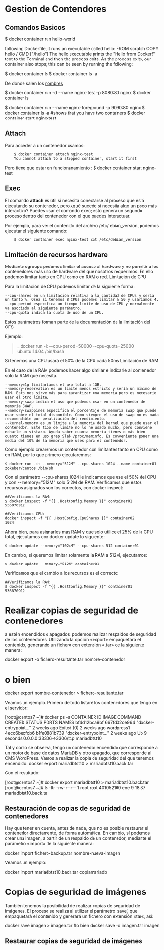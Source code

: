

# Gestion de Contendores

## Comandos Basicos

$ docker container run hello-world

following Dockerfile, it runs an executable called hello:
    FROM scratch
    COPY hello /
    CMD ["/hello"]
The hello executable prints the "Hello from Docker!" text to the Terminal and then the
process exits. As the process exits, our container also stops; this can be seen by running the
following:

$ docker container ls
$ docker container ls -a

De donde salen los [nombres](https://github.com/moby/moby/blob/master/pkg/namesgenerator/names-generator.go)

$ docker container run -d --name nginx-test -p 8080:80 nginx
$ docker container ls

$ docker container run --name nginx-foreground -p 9090:80 nginx
$ docker container ls -a #shows that you have two containers
$ docker container start nginx-test

## Attach

Para acceder a un contenedor usamos:
```
    $ docker container attach nginx-test
    You cannot attach to a stopped container, start it first
```
Pero tiene que estar en funcionanamiento :
$ docker container start nginx-test

## Exec

El comando __attach__ es útil si necesita conectarse al proceso que está ejecutando su contenedor, pero ¿qué sucede si necesita algo un poco más interactivo? Puedes usar el comando exec; esto genera un segundo proceso dentro del contenedor con el que puedes interactuar.

Por ejemplo, para ver el contenido del archivo /etc/ ebian_version, podemos ejecutar el siguiente comando:
```
    $ docker container exec nginx-test cat /etc/debian_version
```

## Limitación de recursos hardware

Mediante cgroups podemos limitar el acceso al hardware y no permitir a los contenedores más uso de hardware del que nosotros requerimos. En ello podemos limitar tanto en CPU como en RAM o red.
Limitación de CPU

Para la limitación de CPU podemos limitar de la siguiente forma:

    --cpu-shares en un limitación relativa a la cantidad de CPUs y sería un tanto %. Osea si tenemos 8 CPUs podemos limitar a 50 y usariamos 4.
    --cpu-period especifica un tiempo limite de uso de CPU y normalmente va asociado al siguiente parámetro.
    --cpu-quota indica la cuota de uso de un CPU.

Estos parámetros forman parte de la documentación de la limitación del CFS

Ejemplo:

>_ docker run -it --cpu-period=50000 --cpu-quota=25000 ubuntu:14.04 /bin/bash

Si tenemos una CPU usará el 50% de la CPU cada 50ms
Limitación de RAM

En el caso de la RAM podemos hacer algo similar e indicarle al contenedor solo la RAM que necesita.

    --memory=1g limitaríamos el uso total a 1GB.
    --memory-reservation es un limite menos estricto y sería un mínimo de RAM. Esto nos sirve más para garantizar una memoria pero es necesario usar el otro límite.
    --memory-swap indica el uso que podemos usar en un contenedor de memoria SWAP.
    --memory-swappines especifica el porcentaje de memoria swap que puede usar sobre el total disponible. Como siempre el uso de swap no es nada recomendable por penalización del rendimiento.
    --kernel-memory es un limite a la memoria del kernel que puede usar el contenedor. Este tipo de límite no lo he usado mucho, pero conviene echarle un vistazo. Ayuda saber cuanta memoria tienes o más bien cuanto tienes en uso grep Slab /proc/meminfo. Es conveniente poner una media del 10% de la memoria que uses para el contenedor.

Como ejemplo crearemos un contenedor con limitantes tanto en CPU como en RAM, por lo que primero ejecutaremos:

    $ docker run -it --memory="512M" --cpu-shares 1024 --name container01 zokeber/centos /bin/sh

Con el parámetro  --cpu-shares 1024 le indicamos que use el 50% del CPU y con --memory="512M" solo 512M de RAM. Verificamos que estos recursos asignados son los correctos, con docker inspect:
```
##Verificamos la RAM:
$ docker inspect -f "{{ .HostConfig.Memory }}" container01
536870912
 
##Verificamos CPU:
docker inspect -f "{{ .HostConfig.CpuShares }}" container02
1024
```
Ahora bien, para asignarles mas RAM y que solo utilice el 25% de la CPU total, ejecutamos con docker update lo siguiente:

    $ docker update --memory="1024M" --cpu-shares 512 container01

En cambio, si queremos limitar solamente la RAM a 512M, ejecutamos:

    $ docker update --memory="512M" container01

Verificamos que el cambio a los recursos es el correcto:
```
##Verificamos la RAM:
$ docker inspect -f "{{ .HostConfig.Memory }}" container01
536870912
```

# Realizar copias de seguridad de contenedores
a estén encendidos o apagados, podemos realizar respaldos de seguridad de los contenedores. Utilizando la opción «export» empaquetará el contenido, generando un fichero con extensión «.tar» de la siguiente manera:

docker export -o fichero-resultante.tar nombre-contenedor
# o bien
docker export nombre-contenedor > fichero-resultante.tar

Veamos un ejemplo. Primero de todo listaré los contenedores que tengo en el servidor:

[root@centos7 ~]# docker ps -a
CONTAINER ID        IMAGE               COMMAND                  CREATED             STATUS                   PORTS                     NAMES
bf4d12bda9bf        667fd02ce964        "docker-entrypoint..."   2 weeks ago         Exited (0) 2 weeks ago                             wordpress1
4ecc6becfcb6        b1fe0881b739        "docker-entrypoint..."   2 weeks ago         Up 9 seconds             0.0.0.0:33306->3306/tcp   mariadbtst10

Tal y como se observa, tengo un contenedor encendido que corresponde a un motor de base de datos MariaDB y otro apagado, que corresponde al CMS WordPress. Vamos a realizar la copia de seguridad del que tenemos encendido:
docker export mariadbtst10 > mariadbtst10.back.tar

Con el resultado:

[root@centos7 ~]# docker export mariadbtst10 > mariadbtst10.back.tar
[root@centos7 ~]# ls -ltr
-rw-r--r--  1 root root 401052160 ene  9 18:37 mariadbtst10.back.ta

## Restauración de copias de seguridad de contenedores

Hay que tener en cuenta, antes de nada, que no es posible restaurar el contenedor directamente, de forma automática. En cambio, sí podemos crear una imagen, a partir de un respaldo de un contenedor, mediante el parámetro «import» de la siguiente manera:

docker import fichero-backup.tar nombre-nueva-imagen

Veamos un ejemplo:

docker import mariadbtst10.back.tar copiamariadb

# Copias de seguridad de imágenes

También tenemos la posibilidad de realizar copias de seguridad de imágenes. El proceso se realiza al utilizar el parámetro ‘save‘, que empaquetará el contenido y generará un fichero con extensión «tar«, así:

docker save imagen > imagen.tar
#o bien
docker save -o imagen.tar imagen

## Restaurar copias de seguridad de imágenes
